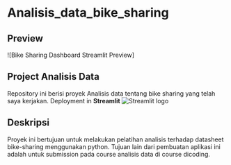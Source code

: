 # Analisis_data_bike_sharing


## Preview
![Bike Sharing Dashboard Streamlit Preview]

## Project Analisis Data

Repository ini berisi proyek Analisis data tentang bike sharing yang telah saya kerjakan. Deployment in **Streamlit** <img src="https://user-images.githubusercontent.com/7164864/217935870-c0bc60a3-6fc0-4047-b011-7b4c59488c91.png" alt="Streamlit logo"></img>

## Deskripsi

Proyek ini bertujuan untuk melakukan pelatihan analisis terhadap datasheet bike-sharing menggunakan python. Tujuan lain dari pembuatan aplikasi ini adalah untuk submission pada course analisis data di course dicoding.

